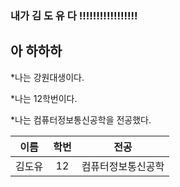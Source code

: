 ### 내가 김 도 유 다 !!!!!!!!!!!!!!!!!
## 아 하하하

*나는 강원대생이다.

*나는 12학번이다.

*나는 컴퓨터정보통신공학을 전공했다.


| 이름 | 학번 | 전공 |
| :-------------: |:-------------:| :-----------------:|
| 김도유 | 12 | 컴퓨터정보통신공학 |



